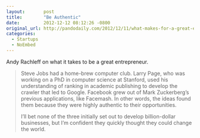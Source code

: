 ```yaml
---
layout:       post
title:        "Be Authentic"
date:         2012-12-12 08:12:26 -0800
original_url: http://pandodaily.com/2012/12/11/what-makes-for-a-great-entrepreneur/
categories:
  - Startups
  - NoEmbed
---
```


Andy Rachleff on what it takes to be a great entrepreneur.

 > 
 > 
 > Steve Jobs had a home-brew computer club. Larry Page, who was working on a PhD in computer science at Stanford, used his understanding of ranking in academic publishing to develop the crawler that led to Google. Facebook grew out of Mark Zuckerberg’s previous applications, like Facemash. In other words, the ideas found them because they were highly authentic to their opportunities.
 > 
 > I’ll bet none of the three initially set out to develop billion-dollar businesses, but I’m confident they quickly thought they could change the world.
 > 
 > 
